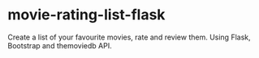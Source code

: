 # movie-rating-list-flask
Create a list of your favourite movies, rate and review them. Using Flask, Bootstrap and themoviedb API.
